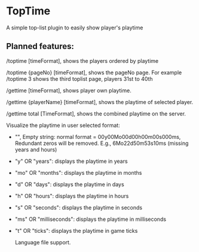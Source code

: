 # TopTime
A simple top-list plugin to easily show player's playtime

## Planned features:
/toptime [timeFormat], shows the players ordered by playtime

/toptime {pageNo} [timeFormat], shows the pageNo page. For example /toptime 3 shows the third toplist page, players 31st to 40th

/gettime [timeFormat], shows player own playtime.

/gettime {playerName} [timeFormat], shows the playtime of selected player.

/gettime total [TimeFormat], shows the combined playtime on the server.

Visualize the playtime in user selected format:
- "", Empty string: normal format = 00y00Mo00d00h00m00s000ms, Redundant zeros will be removed. E.g., 6Mo22d50m53s10ms (missing years and hours)
- "y" OR "years": displays the playtime in years
- "mo" OR "months": displays the playtime in months
- "d" OR "days": displays the playtime in days
- "h" OR "hours": displays the playtime in hours
- "s" OR "seconds": displays the playtime in seconds
- "ms" OR "milliseconds": displays the playtime in milliseconds
- "t" OR "ticks": displays the playtime in game ticks
  
  Language file support.
